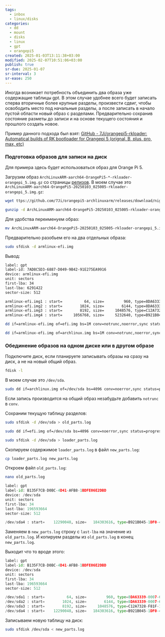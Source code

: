 ```yaml
---
tags:
  - inbox
  - linux/disks
categories:
  - dd
  - mount
  - disks
  - linux
  - gpt
  - orangepi5
created: 2025-01-03T13:11:38+03:00
modified: 2025-02-07T10:51:06+03:00
publish: true
sr-due: 2025-01-07
sr-interval: 3
sr-ease: 250
---
```

Иногда возникает потребность объединить два образа уже содержащие таблицы gpt. В этом случае удобнее всего будет записать сперва вторичные более крупные разделы, произвести сдвиг, чтобы освободить место под начальные разделы, а после записать в начало пустой области новый образ с разделами. Предварительно сохранив состояние разметы до записи и на основе текущего состояния и прошлого создать новое.

Пример данного подхода был взят: [GitHub - 7Ji/orangepi5-rkloader: Automatical builds of RK bootloader for Orangepi 5 (orignal, B, plus, pro, max, etc)](https://github.com/7Ji/orangepi5-rkloader)
### Подготовка образов для записи на диск

Для примера здесь будет использоваться образ для Orange Pi 5. 

Загрузим образ `ArchLinuxARM-aarch64-OrangePi5-*-rkloader-orangepi_5.img.gz` со страницы [релизов](https://github.com/7Ji/orangepi5-archlinuxarm/releases). В моем случае это `ArchLinuxARM-aarch64-OrangePi5-20250103_025005-rkloader-orangepi_5.img.gz`:

```sh
wget ttps://github.com/7Ji/orangepi5-archlinuxarm/releases/download/nightly/ArchLinuxARM-aarch64-OrangePi5-20250103_025005-rkloader-orangepi_5.img.gz
```

```sh
gunzip -d ArchLinuxARM-aarch64-OrangePi5-20250103_025005-rkloader-orangepi_5.img.gz
```

Для удобства переименуем образ:

```sh
mv ArchLinuxARM-aarch64-OrangePi5-20250103_025005-rkloader-orangepi_5.img armlinux-efi.img
```

Предварительно разобьем его на два отдельных образа:

```sh
sudo sfdisk -d armlinux-efi.img
```

Вывод:

```sh hl:12
label: gpt
label-id: 7AD8C5D3-6887-D049-9B42-91E275EA9916
device: armlinux-efi.img
unit: sectors
first-lba: 34
last-lba: 6291422
sector-size: 512

armlinux-efi.img1 : start=          64, size=         960, type=8DA63339-0007-60C0-C436-083AC8230908, uuid=2A641166-EC97-A84D-98A0-C379AFF7DC55, name="idbloader"
armlinux-efi.img2 : start=        1024, size=        6144, type=8DA63339-0007-60C0-C436-083AC8230908, uuid=6AFFB2E6-C1F9-B14A-889E-2AA091972E1D, name="uboot"
armlinux-efi.img3 : start=        8192, size=     1048576, type=C12A7328-F81F-11D2-BA4B-00A0C93EC93B, uuid=799B370E-DD70-A642-A512-F971B25D71EE, name="alarmboot"
armlinux-efi.img4 : start=     1056768, size=     5232640, type=B921B045-1DF0-41C3-AF44-4C6F280D3FAE, uuid=E8B1A96A-E89F-1F44-8A60-584DEDB90356, name="alarmroot"
```

```sh
dd if=armlinux-efi.img of=efi.img bs=1M conv=notrunc,noerror,sync status=progress count=$((1056768/1024))
```

```sh
dd if=armlinux-efi.img of=archlinux.img bs=1M conv=notrunc,noerror,sync status=progress skip=$((1056768/1024))
```

### Обединение образов на одном диске или в другом образе

Подключите диск, если планируете записывать образы на сразу на диск, а не на новый общий образ.

```sh
fdisk -l
```

В моем случае это `/dev/sda`.

```sh
sudo dd if=archlinux.img of=/dev/sda bs=4096 conv=noerror,sync status=progress
```

Если запись производится на общий образ незабудьте добавить `notrunc` в `conv`.

Сохраним текущую таблицу разделов:

```sh
sudo sfdisk -d /dev/sda > old_parts.log 
```

```sh
sudo dd if=efi.img of=/dev/sda bs=4096 conv=noerror,sync status=progress
```

```sh
sudo sfdisk -d /dev/sda > loader_parts.log 
```

Скопируем содержимое `loader_parts.log` в файл `new_parts.log`:

```sh
cp loader_parts.log new_parts.log
```

Откроем файл `old_parts.log`:

```sh
nano old_parts.log
```

```python hl:6,9      
label: gpt
label-id: B135F7CB-D0BC-4D41-AFB8-1BDFE06E2DBD
device: /dev/sda
unit: sectors
first-lba: 34
last-lba: 196593664
sector-size: 512

/dev/sda4 : start=    12290048, size=   184303616, type=B921B045-1DF0-41C3-AF44-4C6F280D3FAE, uuid=169C6DE5-E0B2-5040-9E15-198F783C2794, name="alarmroot"
```

Заменяем в `new_parts.log` строку с `last-lba` на значение из `old_parts.log`.
И копируем разделы из `old_parts.log` в конец `new_parts.log`.

Выходит что то вроде этого:

```python hl:6,12
label: gpt
label-id: B135F7CB-D0BC-4D41-AFB8-1BDFE06E2DBD
device: /dev/sda
unit: sectors
first-lba: 34
last-lba: 196593664
sector-size: 512

/dev/sda1 : start=          64, size=         960, type=8DA63339-0007-60C0-C436-083AC8230908, uuid=64FCF957-F25B-9948-85CE-FB429E67F111, name="idbloader"
/dev/sda2 : start=        1024, size=        6144, type=8DA63339-0007-60C0-C436-083AC8230908, uuid=49A14FA9-D0B1-2748-AFD8-C3F59AA5243B, name="uboot"
/dev/sda3 : start=        8192, size=     1048576, type=C12A7328-F81F-11D2-BA4B-00A0C93EC93B, uuid=ACE95478-FC40-2E4A-AD91-9497CBC18EA0, name="alarmboot"
/dev/sda4 : start=    12290048, size=   184303616, type=B921B045-1DF0-41C3-AF44-4C6F280D3FAE, uuid=169C6DE5-E0B2-5040-9E15-198F783C2794, name="alarmroot"
```

Записываем новую таблицу на диск:

```sh
sudo sfdisk /dev/sda < new_parts.log
```

